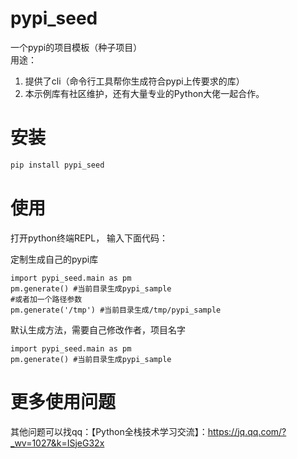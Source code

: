 # pypi_seed

一个pypi的项目模板（种子项目） \
用途：
1) 提供了cli（命令行工具帮你生成符合pypi上传要求的库）
2) 本示例库有社区维护，还有大量专业的Python大佬一起合作。

# 安装

```bash
pip install pypi_seed
```


# 使用


打开python终端REPL， 输入下面代码：

定制生成自己的pypi库

```
import pypi_seed.main as pm
pm.generate() #当前目录生成pypi_sample
#或者加一个路径参数
pm.generate('/tmp') #当前目录生成/tmp/pypi_sample
```



默认生成方法，需要自己修改作者，项目名字
```
import pypi_seed.main as pm
pm.generate() #当前目录生成pypi_sample
```

# 更多使用问题

其他问题可以找qq：【Python全栈技术学习交流】：https://jq.qq.com/?_wv=1027&k=ISjeG32x 
